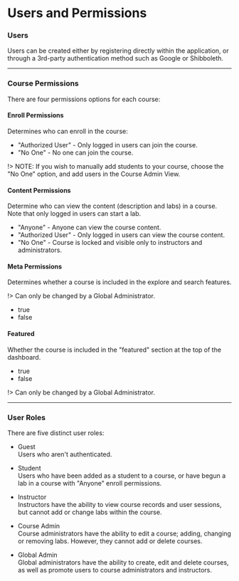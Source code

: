# Users and Permissions

### Users
Users can be created either by registering directly within the application,
or through a 3rd-party authentication method such as Google or Shibboleth.

---

### Course Permissions
There are four permissions options for each course:

#### Enroll Permissions
Determines who can enroll in the course:

* "Authorized User" - Only logged in users can join the course.
* "No One" - No one can join the course.

!> NOTE: If you wish to manually add students to your course, choose the
"No One" option, and add users in the Course Admin View.

#### Content Permissions
Determine who can view the content (description and labs) in a course.
Note that only logged in users can start a lab.

* "Anyone" - Anyone can view the course content.
* "Authorized User" - Only logged in users can view the course content.
* "No One" - Course is locked and visible only to instructors and administrators.


#### Meta Permissions
Determines whether a course is included in the explore and search features.

!> Can only be changed by a Global Administrator.

* true
* false

#### Featured
Whether the course is included in the "featured" section at the top of the
dashboard.

* true
* false

!> Can only be changed by a Global Administrator.

---

### User Roles
There are five distinct user roles:

* Guest<br>
Users who aren't authenticated.

* Student<br>
Users who have been added as a student to a course, or have begun a lab in
a course with "Anyone" enroll permissions.

* Instructor<br>
Instructors have the ability to view course records and user sessions, but
cannot add or change labs within the course.

* Course Admin<br>
Course administrators have the ability to edit a course; adding, changing or
removing labs.  However, they cannot add or delete courses.

* Global Admin<br>
Global administrators have the ability to create, edit and delete courses, as well as promote
users to course administrators and instructors.
